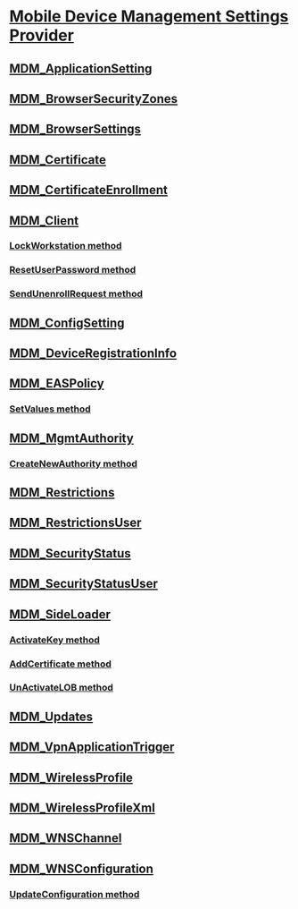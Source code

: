 # [Mobile Device Management Settings Provider](mobile-device-management-settings-provider-portal.md)
## [MDM_ApplicationSetting](mdm-applicationsetting.md)
## [MDM_BrowserSecurityZones](mdm-browsersecurityzones.md)
## [MDM_BrowserSettings](mdm-browsersettings.md)
## [MDM_Certificate](mdm-certificate.md)
## [MDM_CertificateEnrollment](mdm-certificateenrollment.md)
## [MDM_Client](mdm-client.md)
### [LockWorkstation method](lockworkstation-mdm-client.md)
### [ResetUserPassword method](resetuserpassword-mdm-client.md)
### [SendUnenrollRequest method](sendunenrollrequest-mdm-client.md)
## [MDM_ConfigSetting](mdm-configsetting.md)
## [MDM_DeviceRegistrationInfo](mdm-deviceregistrationinfo.md)
## [MDM_EASPolicy](mdm-easpolicy.md)
### [SetValues method](setvalues-mdm-easpolicy.md)
## [MDM_MgmtAuthority](mdm-mgmtauthority.md)
### [CreateNewAuthority method](createnewauthority-mdm-mgmtauthority.md)
## [MDM_Restrictions](mdm-restrictions.md)
## [MDM_RestrictionsUser](mdm-restrictionsuser.md)
## [MDM_SecurityStatus](mdm-securitystatus.md)
## [MDM_SecurityStatusUser](mdm-securitystatususer.md)
## [MDM_SideLoader](mdm-sideloader.md)
### [ActivateKey method](activatekey-mdm-sideloader.md)
### [AddCertificate method](addcertificate-mdm-sideloader.md)
### [UnActivateLOB method](unactivatelob-mdm-sideloader.md)
## [MDM_Updates](mdm-updates.md)
## [MDM_VpnApplicationTrigger](mdm-vpnapplicationtrigger.md)
## [MDM_WirelessProfile](mdm-wirelessprofile.md)
## [MDM_WirelessProfileXml](mdm-wirelessprofilexml.md)
## [MDM_WNSChannel](mdm-wnschannel.md)
## [MDM_WNSConfiguration](mdm-wnsconfiguration.md)
### [UpdateConfiguration method](updateconfiguration-mdm-wnsconfiguration.md)

